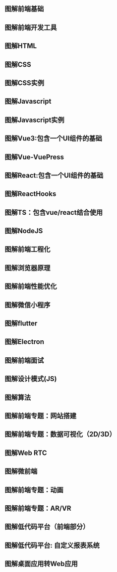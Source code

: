 ## 图解前端基础
## 图解前端开发工具
## 图解HTML
## 图解CSS
## 图解CSS实例
## 图解Javascript
## 图解Javascript实例
## 图解Vue3:包含一个UI组件的基础
## 图解Vue-VuePress
## 图解React:包含一个UI组件的基础
## 图解ReactHooks
## 图解TS：包含vue/react结合使用
## 图解NodeJS
## 图解前端工程化
## 图解浏览器原理
## 图解前端性能优化
## 图解微信小程序
## 图解flutter
## 图解Electron
## 图解前端面试
## 图解设计模式(JS)
## 图解算法
## 图解前端专题：网站搭建
## 图解前端专题：数据可视化（2D/3D）
## 图解Web RTC
## 图解微前端
## 图解前端专题：动画
## 图解前端专题：AR/VR
## 图解低代码平台（前端部分）
## 图解低代码平台: 自定义报表系统
## 图解桌面应用转Web应用

